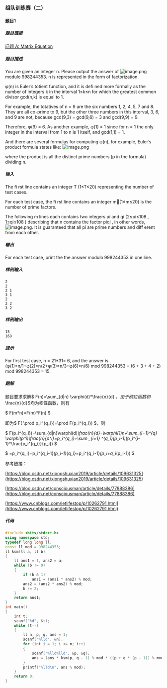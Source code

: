 ### 组队训练赛（二）

#### 题目1

##### 题目链接

[问题 A: Matrix Equation](http://icpc.upc.edu.cn/problem.php?cid=2974&pid=0)

##### 题目描述

You are given an integer n. Please output the answer of  ![image.png](https://i.loli.net/2021/09/29/oF5HEDpwS1tIlaP.png) modulo 998244353. n is represented in the form of factorization.

φ(n) is Euler’s totient function, and it is defi ned more formally as the number of integers k in the interval 1≤k≤n for which the greatest common divisor gcd(n,k) is equal to 1.

For example, the totatives of n = 9 are the six numbers 1, 2, 4, 5, 7 and 8. They are all co-prime to 9, but the other three numbers in this interval, 3, 6, and 9 are not, because gcd(9,3) = gcd(9,6) = 3 and gcd(9,9) = 9. 

Therefore, φ(9) = 6. As another example, φ(1) = 1 since for n = 1 the only integer in the interval from 1 to n is 1 itself, and gcd(1,1) = 1.

And there are several formulas for computing φ(n), for example, Euler’s product formula states like:
![image.png](https://i.loli.net/2021/09/29/A5koZWXTrLBHN8E.png)

where the product is all the distinct prime numbers (p in the formula) dividing n.

##### 输入

The fi rst line contains an integer T (1≤T≤20) representing the number of test cases.

For each test case, the fi rst line contains an integer m￿(1≤m≤20) is the number of prime factors.

The following m lines each contains two integers pi and qi (2≤pi≤108 , 1≤qi≤108 ) describing that n contains the factor piqi , in other words, ![image.png](https://i.loli.net/2021/09/29/zw3xavC7GkQgh1Y.png). It is guaranteed that all pi are prime numbers and diff erent from each other.

##### 输出

For each test case, print the the answer modulo 998244353 in one line.

##### 样例输入

```
2
2
2 1
3 1
2
2 2
3 2
```
##### 样例输出
```
15
168
```
##### 提示

For first test case, n = 21*31= 6, and the answer is (φ(1)*n/1+φ(2)*n/2+φ(3)*n/3+φ(6)*n/6) mod 998244353 = (6 + 3 + 4 + 2) mod 998244353 = 15.

##### 题解

题目要求求解$ F(n)=\sum_{d|n} \varphi(d)*\frac{n}{d} $，由于欧拉函数和$\frac{n}{d}$均为积性函数，则有

$ F(m*n)=F(m)*F(n) $

即为$ F( \prod p_i^{q_i})=\prod F(p_i^{q_i}) $，则

$ F(p_i^{q_i})=\sum_{d|n}\varphi(d)*\frac{n}{d}=\varphi(1)*n+\sum_{i=1}^{q} \varphi(p^i)*\frac{n}{p^i}=p_i^{q_i}+\sum _{i=1} ^{q_i}(p_i-1)*(p_i^{i-1}*\frac{p_i^{q_i}}{p_i}) $

$ =p_i^{q_i}+p_i^{q_i-1}*(p_i-1)*{q_i}=p_i^{q_i-1}*(p_i+q_i*(p_i-1)) $

参考链接：

[https://blog.csdn.net/xiongshuxian2019/article/details/109631325](https://blog.csdn.net/xiongshuxian2019/article/details/109631325)

[https://blog.csdn.net/consciousman/article/details/77888386](https://blog.csdn.net/consciousman/article/details/77888386)

[https://www.cnblogs.com/letlifestop/p/10262791.html](https://www.cnblogs.com/letlifestop/p/10262791.html)

##### 代码

```c++
#include <bits/stdc++.h>
using namespace std;
typedef long long ll;
const ll mod = 998244353;
ll ksm(ll a, ll b)
{
    ll ans1 = 1, ans2 = a;
    while (b != 0)
    {
        if (b & 1)
            ans1 = (ans1 * ans2) % mod;
        ans2 = (ans2 * ans2) % mod;
        b /= 2;
    }
    return ans1;
}
int main()
{
    int t;
    scanf("%d", &t);
    while (t--)
    {
        ll n, p, q, ans = 1;
        scanf("%lld", &n);
        for (int i = 1; i <= n; i++)
        {
            scanf("%lld%lld", &p, &q);
            ans = (ans * ksm(p, q - 1) % mod * ((p + q * (p - 1)) % mod + mod) % mod) % mod;
        }
        printf("%lld\n", ans % mod);
    }
    return 0;
}
```

